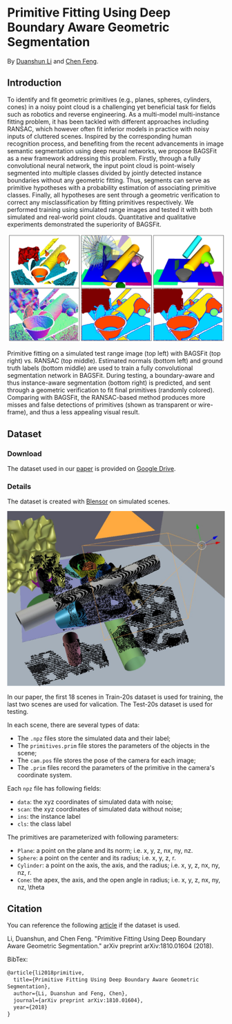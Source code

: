 # Primitive Fitting Using Deep Boundary Aware Geometric Segmentation


By [Duanshun Li](https://duanshun.github.io/) and [Chen Feng](https://simbaforrest.github.io/).



## Introduction

To identify and fit geometric primitives (e.g., planes, spheres, cylinders, cones) in a noisy point cloud 
is a challenging yet beneficial task for fields such as robotics and reverse engineering. As a multi-model 
multi-instance fitting problem, it has been tackled with different approaches including RANSAC, which however 
often fit inferior models in practice with noisy inputs of cluttered scenes. Inspired by the corresponding human 
recognition process, and benefiting from the recent advancements in image semantic segmentation using deep neural
 networks, we propose BAGSFit as a new framework addressing this problem. 
 Firstly, through a fully convolutional neural network, the input point cloud is point-wisely 
 segmented into multiple classes divided by jointly detected instance boundaries without any geometric fitting. 
 Thus, segments can serve as primitive hypotheses with a probability estimation of associating primitive classes. 
 Finally, all hypotheses are sent through a geometric verification to correct any misclassification by 
 fitting primitives respectively. We performed training using simulated range images and tested it with both simulated 
 and real-world point clouds. Quantitative and qualitative experiments demonstrated the superiority of BAGSFit.

![primfit](./figs/teaser.png)

Primitive fitting on a simulated test range image (top left) with BAGSFit (top right) vs. RANSAC (top middle). 
Estimated normals (bottom left) and ground truth labels (bottom middle) are used to train a fully convolutional 
segmentation network in BAGSFit. During testing, a boundary-aware and thus instance-aware segmentation (bottom right) 
is predicted, and sent through a geometric verification to fit final primitives (randomly colored). Comparing with BAGSFit, 
the RANSAC-based method produces more misses and false detections of primitives (shown as transparent or wire-frame), 
and thus a less appealing visual result.

## Dataset

### Download

The dataset used in our [paper](https://arxiv.org/pdf/1810.01604.pdf) is provided
 on [Google Drive](https://drive.google.com/open?id=1JNjK5eQaVQn7w_gyvd2nszg_qCHSjqvl).

### Details
The dataset is created with [Blensor](http://www.blensor.org/) on simulated scenes.

 ![blensor](./figs/blensor.jpg)
 
In our paper, the first 18 scenes in Train-20s dataset is used for training, 
the last two scenes are used for valication. 
The Test-20s dataset is used for testing.

In each scene, there are several types of data:
+ The `.npz` files store the simulated data and their label;
+ The `primitives.prim` file stores the parameters of the objects in the scene;
+ The `cam.pos` file stores the pose of the camera for each image;
+ The `.prim` files record the parameters of the primitive in the camera's coordinate system.

Each `npz` file has following fields: 
+ `data`: the xyz coordinates of simulated data with noise;
+ `scan`: the xyz coordinates of simulated data without noise;
+ `ins`: the instance label
+ `cls`: the class label

The primitives are parameterized with following parameters:
+ `Plane`: a point on the plane and its norm; i.e. x, y, z, nx, ny, nz.
+ `Sphere`: a point on the center and its radius; i.e. x, y, z, r.
+ `Cylinder`: a point on the axis, the axis, and the radius; i.e. x, y, z, nx, ny, nz, r.
+ `Cone`: the apex, the axis, and the open angle in radius; i.e. x, y, z, nx, ny, nz, \\theta     

## Citation

You can reference the following [article](https://arxiv.org/pdf/1810.01604.pdf) if the dataset is used.

Li, Duanshun, and Chen Feng. "Primitive Fitting Using Deep Boundary Aware Geometric Segmentation." arXiv preprint arXiv:1810.01604 (2018).     

BibTex:
```
@article{li2018primitive,
  title={Primitive Fitting Using Deep Boundary Aware Geometric Segmentation},
  author={Li, Duanshun and Feng, Chen},
  journal={arXiv preprint arXiv:1810.01604},
  year={2018}
}
```
